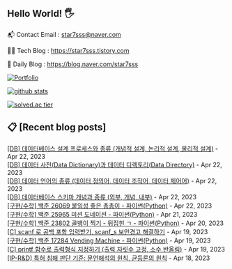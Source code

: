## Hello World! 🖐

📬 Contact Email : star7sss@naver.com

👨‍💻 Tech Blog : https://star7sss.tistory.com

🤪 Daily Blog : https://blog.naver.com/star7sss

[![Portfolio](https://img.shields.io/badge/Portfolio-%23000000.svg?style=for-the-badge&logo=firefox&logoColor=#FF7139)](https://fern-way-13f.notion.site/Jang-Thang-3b7b327981a2456c8ee5952eadb848b9)

[![github stats](https://github-readme-stats.vercel.app/api?username=jangThang&show_icons=true&hide_border=False)](https://star7sss.tistory.com)

[![solved.ac tier](http://mazassumnida.wtf/api/v2/generate_badge?boj=star7sss)](https://solved.ac/star7sss)

## 📋 [Recent blog posts]
[[DB] 데이터베이스 설계 프로세스와 종류 (개념적 설계, 논리적 설계, 물리적 설계)](https://star7sss.tistory.com/818) - Apr 22, 2023<br>
[[DB] 데이터 사전(Data Dictionary)과 데이터 디렉토리(Data Directory)](https://star7sss.tistory.com/817) - Apr 22, 2023<br>
[[DB] 데이터 언어의 종류 (데이터 정의어, 데이터 조작어, 데이터 제어어)](https://star7sss.tistory.com/816) - Apr 22, 2023<br>
[[DB] 데이터베이스 스키마 개념과 종류 (외부, 개념, 내부)](https://star7sss.tistory.com/815) - Apr 22, 2023<br>
[[구현/수학] 백준 26069 붙임성 좋은 총총이 - 파이썬(Python)](https://star7sss.tistory.com/762) - Apr 22, 2023<br>
[[구현/수학] 백준 25965 미션 도네이션 - 파이썬(Python)](https://star7sss.tistory.com/761) - Apr 21, 2023<br>
[[구현/수학] 백준 23802 골뱅이 찍기 - 뒤집힌 ㄱ - 파이썬(Python)](https://star7sss.tistory.com/760) - Apr 20, 2023<br>
[[C] scanf 로 공백 포함 입력받기, scanf_s 보안경고 해결하기](https://star7sss.tistory.com/814) - Apr 19, 2023<br>
[[구현/수학] 백준 17284 Vending Machine - 파이썬(Python)](https://star7sss.tistory.com/759) - Apr 19, 2023<br>
[[C] printf 함수로 출력형식 지정하기 (출력 자릿수 고정, 소수 반올림)](https://star7sss.tistory.com/813) - Apr 19, 2023<br>
[[IP-R&D] 특허 침해 판단 기준: 문언해석의 원칙, 균등론의 원칙](https://star7sss.tistory.com/812) - Apr 18, 2023<br>

